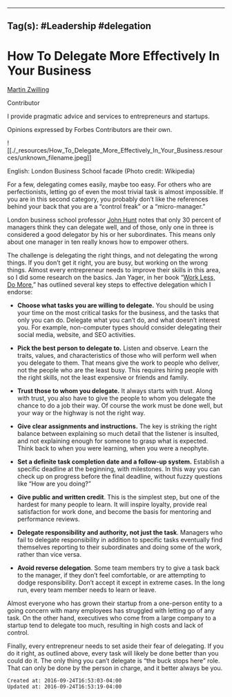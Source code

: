 
---
Tag(s): #Leadership #delegation
---

# How To Delegate More Effectively In Your Business

[Martin Zwilling](http://www.forbes.com/sites/martinzwilling/)

Contributor

I provide pragmatic advice and services to entrepreneurs and startups.

Opinions expressed by Forbes Contributors are their own.

![[./_resources/How_To_Delegate_More_Effectively_In_Your_Business.resources/unknown_filename.jpeg]]

English: London Business School facade (Photo credit: Wikipedia)

For a few, delegating comes easily, maybe too easy. For others who are perfectionists, letting go of even the most trivial task is almost impossible. If you are in this second category, you probably don’t like the references behind your back that you are a “control freak” or a “micro-manager.”

London business school professor [John Hunt](http://www.zoominfo.com/s/#!search/profile/person?personId=74199995&targetid=profile) notes that only 30 percent of managers think they can delegate well, and of those, only one in three is considered a good delegator by his or her subordinates. This means only about one manager in ten really knows how to empower others.

The challenge is delegating the right things, and not delegating the wrong things. If you don’t get it right, you are busy, but working on the wrong things. Almost every entrepreneur needs to improve their skills in this area, so I did some research on the basics. Jan Yager, in her book “[Work Less, Do More](http://www.amazon.com/Work-Less-Do-More-Productivity/dp/1889262374),” has outlined several key steps to effective delegation which I endorse:

*   **Choose what tasks you are willing to delegate.** You should be using your time on the most critical tasks for the business, and the tasks that only you can do. Delegate what you can’t do, and what doesn’t interest you. For example, non-computer types should consider delegating their social media, website, and SEO activities.

*   **Pick the best person to delegate to.** Listen and observe. Learn the traits, values, and characteristics of those who will perform well when you delegate to them. That means give the work to people who deliver, not the people who are the least busy. This requires hiring people with the right skills, not the least expensive or friends and family.

*   **Trust those to whom you delegate.** It always starts with trust. Along with trust, you also have to give the people to whom you delegate the chance to do a job their way. Of course the work must be done well, but your way or the highway is not the right way.

*   **Give clear assignments and instructions.** The key is striking the right balance between explaining so much detail that the listener is insulted, and not explaining enough for someone to grasp what is expected. Think back to when you were learning, when you were a neophyte.

*   **Set a definite task completion date and a follow-up system.** Establish a specific deadline at the beginning, with milestones. In this way you can check up on progress before the final deadline, without fuzzy questions like “How are you doing?”

*   **Give public and written credit**. This is the simplest step, but one of the hardest for many people to learn. It will inspire loyalty, provide real satisfaction for work done, and become the basis for mentoring and performance reviews.

*   **Delegate responsibility and authority, not just the task**. Managers who fail to delegate responsibility in addition to specific tasks eventually find themselves reporting to their subordinates and doing some of the work, rather than vice versa.

*   **Avoid reverse delegation**. Some team members try to give a task back to the manager, if they don’t feel comfortable, or are attempting to dodge responsibility. Don’t accept it except in extreme cases. In the long run, every team member needs to learn or leave.

Almost everyone who has grown their startup from a one-person entity to a going concern with many employees has struggled with letting go of any task. On the other hand, executives who come from a large company to a startup tend to delegate too much, resulting in high costs and lack of control.

Finally, every entrepreneur needs to set aside their fear of delegating. If you do it right, as outlined above, every task will likely be done better than you could do it. The only thing you can’t delegate is “the buck stops here” role. That can only be done by the person in charge, and it better always be you.

    Created at: 2016-09-24T16:53:03-04:00
    Updated at: 2016-09-24T16:53:19-04:00


